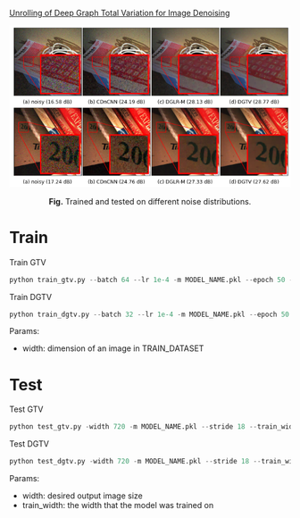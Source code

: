 [Unrolling of Deep Graph Total Variation for Image Denoising](https://arxiv.org/abs/2010.11290)

<p align="center">
  <img src="legacy/diff_stat.png" class="img-responsive">
<p align="center"><b>Fig.</b> Trained and tested on different noise distributions.</p>
</p>

# Train
Train GTV
```python
python train_gtv.py --batch 64 --lr 1e-4 -m MODEL_NAME.pkl --epoch 50 --train TRAIN_DATASET --width 36
```

Train DGTV
```python
python train_dgtv.py --batch 32 --lr 1e-4 -m MODEL_NAME.pkl --epoch 50 --train TRAIN_DATASET --width 36
```

Params:
- width: dimension of an image in TRAIN_DATASET

# Test
Test GTV
```python
python test_gtv.py -width 720 -m MODEL_NAME.pkl --stride 18 --train_width 36 -multi 500 -p TEST_DATASET
```

Test DGTV
```python
python test_dgtv.py -width 720 -m MODEL_NAME.pkl --stride 18 --train_width 36 --multi 500 -p TEST_DATASET
```

Params:
- width: desired output image size
- train_width: the width that the model was trained on

